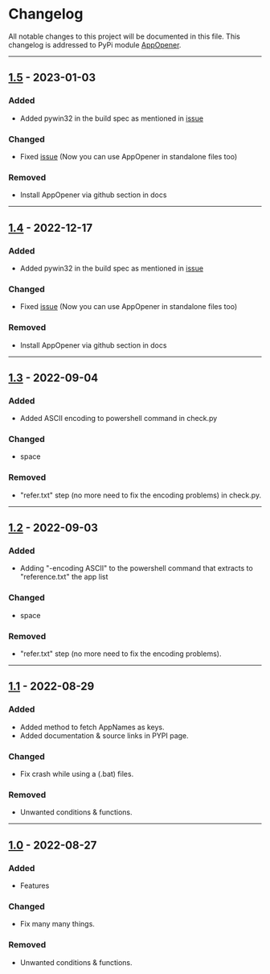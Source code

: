 # Changelog

All notable changes to this project will be documented in this file.
This changelog is addressed to PyPi module [AppOpener].

---

## [1.5] - 2023-01-03

### Added
- Added pywin32 in the build spec as mentioned in [issue](https://github.com/athrvvvv/AppOpener/issues/7)

### Changed
- Fixed [issue](https://github.com/athrvvvv/AppOpener/issues/6) (Now you can use AppOpener in standalone files too)

### Removed
- Install AppOpener via github section in docs

---

## [1.4] - 2022-12-17

### Added
- Added pywin32 in the build spec as mentioned in [issue](https://github.com/athrvvvv/AppOpener/issues/7)

### Changed
- Fixed [issue](https://github.com/athrvvvv/AppOpener/issues/6) (Now you can use AppOpener in standalone files too)

### Removed
- Install AppOpener via github section in docs

---

## [1.3] - 2022-09-04

### Added
- Added ASCII encoding to powershell command in check.py

### Changed
- space

### Removed
- "refer.txt" step (no more need to fix the encoding problems) in check.py.

---

## [1.2] - 2022-09-03

### Added
- Adding "-encoding ASCII" to the powershell command that extracts to "reference.txt" the app list

### Changed
- space

### Removed
- "refer.txt" step (no more need to fix the encoding problems).

---

## [1.1] - 2022-08-29

### Added
- Added method to fetch AppNames as keys.
- Added documentation & source links in PYPI page.

### Changed
- Fix crash while using a (.bat) files.

### Removed
- Unwanted conditions & functions.

---

## [1.0] - 2022-08-27

### Added
- Features

### Changed
- Fix many many things.

### Removed
- Unwanted conditions & functions.

[1.5]: https://pypi.org/project/AppOpener/1.5/
[1.4]: https://pypi.org/project/AppOpener/1.4/
[1.3]: https://pypi.org/project/AppOpener/1.3/
[1.2]: https://pypi.org/project/AppOpener/1.2/
[1.1]: https://pypi.org/project/AppOpener/1.1/
[1.0]: https://pypi.org/project/AppOpener/1.0/
[AppOpener]: https://pypi.org/project/AppOpener